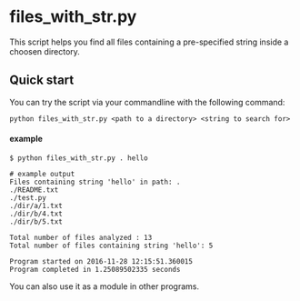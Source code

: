 # files_with_str.py
This script helps you find all files containing a pre-specified string inside a choosen directory.

## Quick start
You can try the script via your commandline with the following command:  

```  
python files_with_str.py <path to a directory> <string to search for>
```  

#### example
```  
$ python files_with_str.py . hello

# example output
Files containing string 'hello' in path: .
./README.txt
./test.py
./dir/a/1.txt
./dir/b/4.txt
./dir/b/5.txt

Total number of files analyzed : 13
Total number of files containing string 'hello': 5

Program started on 2016-11-28 12:15:51.360015
Program completed in 1.25089502335 seconds
```

You can also use it as a module in other programs.


